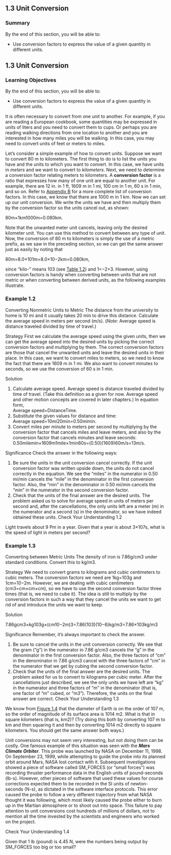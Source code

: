 ##  1.3 Unit Conversion 

### Summary

By the end of this section, you will be able to: 

  - Use conversion factors to express the value of a given quantity in different units.

## 1.3 Unit Conversion

### Learning Objectives

By the end of this section, you will be able to: 

  - Use conversion factors to express the value of a given quantity in different units.

It is often necessary to convert from one unit to another. For example, if you are reading a European cookbook, some quantities may be expressed in units of liters and you need to convert them to cups. Or perhaps you are reading walking directions from one location to another and you are interested in how many miles you will be walking. In this case, you may need to convert units of feet or meters to miles.

Let’s consider a simple example of how to convert units. Suppose we want to convert 80 m to kilometers. The first thing to do is to list the units you have and the units to which you want to convert. In this case, we have units in _meters_ and we want to convert to _kilometers_. Next, we need to determine a conversion factor relating meters to kilometers. A **conversion factor** is a ratio that expresses how many of one unit are equal to another unit. For example, there are 12 in. in 1 ft, 1609 m in 1 mi, 100 cm in 1 m, 60 s in 1 min, and so on. Refer to [Appendix B][1] for a more complete list of conversion factors. In this case, we know that there are 1000 m in 1 km. Now we can set up our unit conversion. We write the units we have and then multiply them by the conversion factor so the units cancel out, as shown:

80m×1km1000m=0.080km.

Note that the unwanted meter unit cancels, leaving only the desired kilometer unit. You can use this method to convert between any type of unit. Now, the conversion of 80 m to kilometers is simply the use of a metric prefix, as we saw in the preceding section, so we can get the same answer just as easily by noting that

80m=8.0×101m=8.0×10−2km=0.080km,

since “kilo-” means 103 (see [Table 1.2][2]) and 1=−2+3. However, using conversion factors is handy when converting between units that are not metric or when converting between derived units, as the following examples illustrate.

### Example 1.2 

Converting Nonmetric Units to Metric The distance from the university to home is 10 mi and it usually takes 20 min to drive this distance. Calculate the average speed in meters per second (m/s). (_Note:_ Average speed is distance traveled divided by time of travel.)

Strategy First we calculate the average speed using the given units, then we can get the average speed into the desired units by picking the correct conversion factors and multiplying by them. The correct conversion factors are those that cancel the unwanted units and leave the desired units in their place. In this case, we want to convert miles to meters, so we need to know the fact that there are 1609 m in 1 mi. We also want to convert minutes to seconds, so we use the conversion of 60 s in 1 min.

Solution 

  1. Calculate average speed. Average speed is distance traveled divided by time of travel. (Take this definition as a given for now. Average speed and other motion concepts are covered in later chapters.) In equation form,  
Average speed=DistanceTime.
  2. Substitute the given values for distance and time:  
Average speed=10mi20min=0.50mimin.
  3. Convert miles per minute to meters per second by multiplying by the conversion factor that cancels miles and leave meters, and also by the conversion factor that cancels minutes and leave seconds:  
0.50milemin×1609m1mile×1min60s=(0.50)(1609)60m/s=13m/s.

Significance Check the answer in the following ways:

  1. Be sure the units in the unit conversion cancel correctly. If the unit conversion factor was written upside down, the units do not cancel correctly in the equation. We see the “miles” in the numerator in 0.50 mi/min cancels the “mile” in the denominator in the first conversion factor. Also, the “min” in the denominator in 0.50 mi/min cancels the “min” in the numerator in the second conversion factor.
  2. Check that the units of the final answer are the desired units. The problem asked us to solve for average speed in units of meters per second and, after the cancellations, the only units left are a meter (m) in the numerator and a second (s) in the denominator, so we have indeed obtained these units.
Check Your Understanding 1.2 

Light travels about 9 Pm in a year. Given that a year is about 3×107s, what is the speed of light in meters per second?

### Example 1.3 

Converting between Metric Units The density of iron is 7.86g/cm3 under standard conditions. Convert this to kg/m3.

Strategy We need to convert grams to kilograms and cubic centimeters to cubic meters. The conversion factors we need are 1kg=103g and 1cm=10−2m. However, we are dealing with cubic centimeters (cm3=cm×cm×cm), so we have to use the second conversion factor three times (that is, we need to cube it). The idea is still to multiply by the conversion factors in such a way that they cancel the units we want to get rid of and introduce the units we want to keep.

Solution

7.86gcm3×kg103g×(cm10−2m)3=7.86(103)(10−6)kg/m3=7.86×103kg/m3

Significance Remember, it’s always important to check the answer.

  1. Be sure to cancel the units in the unit conversion correctly. We see that the gram (“g”) in the numerator in 7.86 g/cm3 cancels the “g” in the denominator in the first conversion factor. Also, the three factors of “cm” in the denominator in 7.86 g/cm3 cancel with the three factors of “cm” in the numerator that we get by cubing the second conversion factor.
  2. Check that the units of the final answer are the desired units. The problem asked for us to convert to kilograms per cubic meter. After the cancellations just described, we see the only units we have left are “kg” in the numerator and three factors of “m” in the denominator (that is, one factor of “m” cubed, or “m3”). Therefore, the units on the final answer are correct.
Check Your Understanding 1.3 

We know from [Figure 1.4][3] that the diameter of Earth is on the order of 107 m, so the order of magnitude of its surface area is 1014 m2. What is that in square kilometers (that is, km2)? (Try doing this both by converting 107 m to km and then squaring it and then by converting 1014 m2 directly to square kilometers. You should get the same answer both ways.)

Unit conversions may not seem very interesting, but not doing them can be costly. One famous example of this situation was seen with the **_Mars Climate Orbiter_**. This probe was launched by NASA on December 11, 1998. On September 23, 1999, while attempting to guide the probe into its planned orbit around Mars, NASA lost contact with it. Subsequent investigations showed a piece of software called SM_FORCES (or “small forces”) was recording thruster performance data in the English units of pound-seconds (lb-s). However, other pieces of software that used these values for course corrections expected them to be recorded in the SI units of newton-seconds (N-s), as dictated in the software interface protocols. This error caused the probe to follow a very different trajectory from what NASA thought it was following, which most likely caused the probe either to burn up in the Martian atmosphere or to shoot out into space. This failure to pay attention to unit conversions cost hundreds of millions of dollars, not to mention all the time invested by the scientists and engineers who worked on the project.

Check Your Understanding 1.4 

Given that 1 lb (pound) is 4.45 N, were the numbers being output by SM_FORCES too big or too small?

   [1]: /contents/d50f6e32-0fda-46ef-a362-9bd36ca7c97d@11.28:7398356b-0279-4cc2-bd8d-b60e99eed357@9
   [2]: /contents/d50f6e32-0fda-46ef-a362-9bd36ca7c97d@11.28:78458ad4-769a-45d1-a981-1abe1b108fd9@8#fs-id1168326843228
   [3]: /contents/d50f6e32-0fda-46ef-a362-9bd36ca7c97d@11.28:2e2ae034-543a-4c1c-a6df-cf674017325f@10#CNX_UPhysics_01_01_MagnitTb

